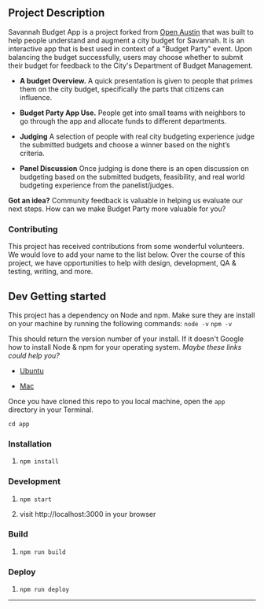 

## Project Description

Savannah Budget App is a project forked from [Open Austin](https://github.com/openaustin) that was built to help people understand and augment a city budget for Savannah. It is an interactive app that is best used in context of a "Budget Party" event. Upon balancing the budget successfully, users may choose whether to submit their budget for feedback to the City's Department of Budget Management.



- **A budget Overview.** A quick presentation is given to people that primes them on the city budget, specifically the parts that citizens can influence.  

- **Budget Party App Use.** People get into small teams with neighbors to go through the app and allocate funds to different departments. 

- **Judging** A selection of people with real city budgeting experience judge the submitted budgets and choose a winner based on the night’s criteria. 

- **Panel Discussion** Once judging is done there is an open discussion on budgeting based on the submitted budgets, feasibility, and real world budgeting experience from the panelist/judges. 

**Got an idea?** Community feedback is valuable in helping us evaluate our next steps. How can we make Budget Party more valuable for you? 

### Contributing

This project has received contributions from some wonderful volunteers. We would love to add your name to the list below. Over the course of this project, we have opportunities to help with design, development, QA & testing, writing, and more. 

## Dev Getting started

This project has a dependency on Node and npm. Make sure they are install on your machine by running the following commands:
`node -v`
`npm -v`

This should return the version number of your install.
If it doesn't Google how to install Node & npm for your operating system.
_Maybe these links could help you?_

- [Ubuntu](https://www.digitalocean.com/community/tutorials/how-to-install-node-js-on-ubuntu-16-04)

- [Mac](https://nodesource.com/blog/installing-nodejs-tutorial-mac-os-x/)

Once you have cloned this repo to you local machine, open the `app` directory in your Terminal.

`cd app`

### Installation

1. `npm install`

### Development

1. `npm start`

2. visit http://localhost:3000 in your browser

### Build

1. `npm run build`

### Deploy

1. `npm run deploy`

---
